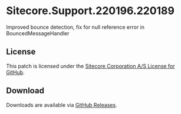 # Sitecore.Support.220196.220189
Improved bounce detection, fix for null reference error in BouncedMessageHandler

## License  
This patch is licensed under the [Sitecore Corporation A/S License for GitHub](https://github.com/sitecoresupport/Sitecore.Support.220196.220189/blob/master/LICENSE).  

## Download  
Downloads are available via [GitHub Releases](https://github.com/sitecoresupport/Sitecore.Support.220196.220189/releases).  
